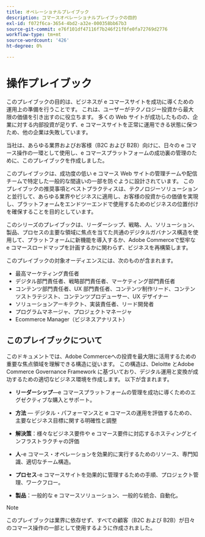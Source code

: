 ```yaml
---
title: オペレーショナルプレイブック
description: コマースオペレーショナルプレイブックの目的
exl-id: f072f6ca-3654-4bd2-a32e-000358bb67b3
source-git-commit: e76f101df47116f7b246f21f0fe0fa72769d2776
workflow-type: tm+mt
source-wordcount: '426'
ht-degree: 0%

---
```


# 操作プレイブック

このプレイブックの目的は、ビジネスが e コマースサイトを成功に導くための運用上の準備を行うことです。 これは、ユーザーがテクノロジー投資から最大限の価値を引き出すのに役立ちます。 多くの Web サイトが成功したものの、企業に対する内部投資が足りず、e コマースサイトを正常に運用できる状態に保つため、他の企業は失敗しています。

当社は、あらゆる業界およびお客様（B2C および B2B）向けに、日々の e コマース操作の一環として使用し、e コマースプラットフォームの成功裏の管理のために、このプレイブックを作成しました。

このプレイブックは、成功度の低い e コマース Web サイトの管理チームや配信チームで特定した一般的な間違いの一部を防ぐように設計されています。 このプレイブックの推奨事項とベストプラクティスは、テクノロジーソリューションと並行して、あらゆる業界やビジネスに適用し、お客様の投資からの価値を実現し、プラットフォームをエンドツーエンドで使用するためのビジネスの位置付けを確保することを目的としています。

このシリーズのプレイブックは、リーダーシップ、戦略、人、ソリューション、製品、プロセスの主要な領域に焦点を当てた共通のデジタルガバナンス構造を使用して、プラットフォームに新機能を導入するか、Adobe Commerceで堅牢な e コマースロードマップを計画するかに関わらず、ビジネスを再構築します。

このプレイブックの対象オーディエンスには、次のものが含まれます。

- 最高マーケティング責任者
- デジタル部門責任者、戦略部門責任者、マーケティング部門責任者
- コンテンツ部門責任者、UX 部門責任者、コンテンツ制作リード、コンテンツストラテジスト、コンテンツプロデューサー、UX デザイナー
- ソリューションアーキテクト、実装責任者、リード開発者
- プログラムマネージャ、プロジェクトマネージャ
- Ecommerce Manager（ビジネスアナリスト）

## このプレイブックについて

このドキュメントでは、Adobe Commerceへの投資を最大限に活用するための重要な焦点領域を理解できる構造に従います。 この構造は、Deloitte とAdobe Commerce Governance Framework に基づいており、デジタル運用と変換が成功するための適切なビジネス環境を作成します。 以下が含まれます。

- **リーダーシップ**—e コマースプラットフォームの管理を成功に導くためのエグゼクティブな購入とサポート。

- **方法** — デジタル・パフォーマンスと e コマースの運用を評価するための、主要なビジネス目標に関する明確性と調整

- **解決策**：様々なビジネス要件や e コマース要件に対応するホスティングとインフラストラクチャの評価

- **人**-e コマース・オペレーションを効果的に実行するためのリソース、専門知識、適切なチーム構造。

- **プロセス**-e コマースサイトを効果的に管理するための手順、プロジェクト管理、ワークフロー。

- **製品**：一般的な e コマースソリューション、一般的な統合、自動化。

>[!NOTE]
>
>このプレイブックは業界に依存せず、すべての顧客（B2C および B2B）が日々のコマース操作の一部として使用するように作成されました。
